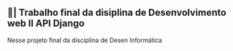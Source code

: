 ## 📑| Trabalho final da disiplina de Desenvolvimento web II API Django

  Nesse projeto final da disciplina de Desen Informática 
